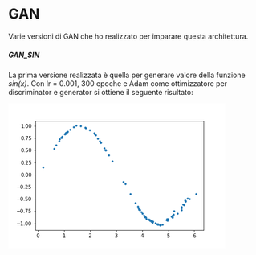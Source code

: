 # GAN

Varie versioni di GAN che ho realizzato per imparare questa architettura.

##### GAN_SIN
La prima versione realizzata è quella per generare valore della funzione *sin(x)*.
Con lr = 0.001, 300 epoche e Adam come ottimizzatore per discriminator e generator si ottiene il seguente risultato:

![Risultati GAN_SIN](https://github.com/FrancescoLomuscio/GAN/blob/master/GAN_SIN/output_adam_001_300.png)

